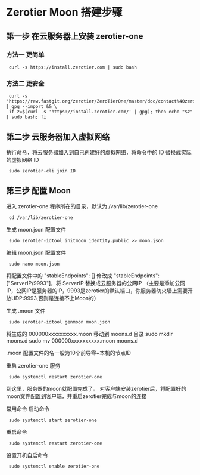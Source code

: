 # Zerotier Moon 搭建步骤

## 第一步 在云服务器上安装 zerotier-one

### 方法一 更简单

     curl -s https://install.zerotier.com | sudo bash

### 方法二 更安全

     curl -s 'https://raw.fastgit.org/zerotier/ZeroTierOne/master/doc/contact%40zerotier.com.gpg' | gpg --import && \
     if z=$(curl -s 'https://install.zerotier.com/' | gpg); then echo "$z" | sudo bash; fi

## 第二步 云服务器加入虚拟网络

执行命令，将云服务器加入到自己创建好的虚拟网络，将命令中的 ID 替换成实际的虚拟网络 ID

     sudo zerotier-cli join ID

## 第三步 配置 Moon

进入 zerotier-one 程序所在的目录，默认为 /var/lib/zerotier-one

     cd /var/lib/zerotier-one

生成 moon.json 配置文件

     sudo zerotier-idtool initmoon identity.public >> moon.json

编辑 moon.json 配置文件

     sudo nano moon.json

将配置文件中的 "stableEndpoints": [] 修改成 "stableEndpoints": ["ServerIP/9993"]，将 ServerIP 替换成云服务器的公网IP
（主要是添加公网IP，公网IP是服务器的IP，9993是zerotier的默认端口，你服务器防火墙上需要开放UDP:9993,否则是连接不上Moon的）

生成 .moon 文件

     sudo zerotier-idtool genmoon moon.json

将生成的 000000xxxxxxxxxx.moon 移动到 moons.d 目录
     sudo mkdir moons.d
     sudo mv 000000xxxxxxxxxx.moon moons.d

.moon 配置文件的名一般为10个前导零+本机的节点ID

重启 zerotier-one 服务

     sudo systemctl restart zerotier-one

到这里，服务器的moon就配置完成了。
对客户端安装zerotier后，将配置好的moon文件配置到客户端，并重启zerotier完成与moon的连接

常用命令
  启动命令

     sudo systemctl start zerotier-one

  重启命令

     sudo systemctl restart zerotier-one

  设置开机自启命令

     sudo systemctl enable zerotier-one
